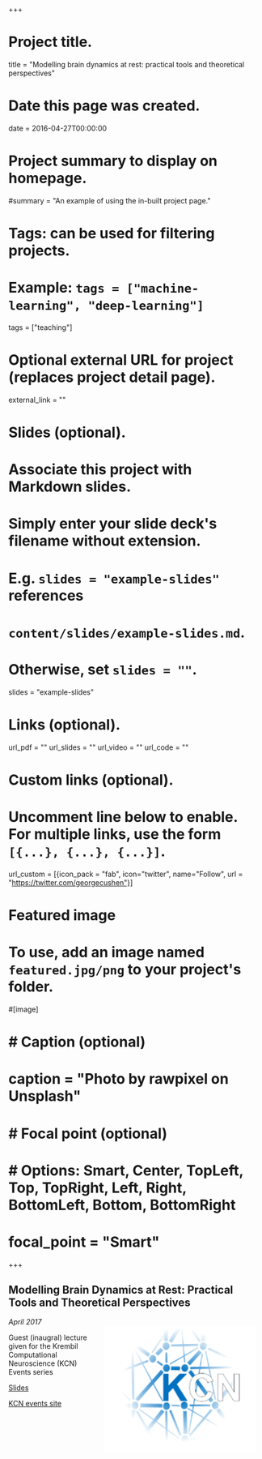 +++
# Project title.
title = "Modelling brain dynamics at rest: practical tools and theoretical perspectives"


# Date this page was created.
date = 2016-04-27T00:00:00

# Project summary to display on homepage.
#summary = "An example of using the in-built project page."

# Tags: can be used for filtering projects.
# Example: `tags = ["machine-learning", "deep-learning"]`
tags = ["teaching"]

# Optional external URL for project (replaces project detail page).
external_link = ""

# Slides (optional).
#   Associate this project with Markdown slides.
#   Simply enter your slide deck's filename without extension.
#   E.g. `slides = "example-slides"` references 
#   `content/slides/example-slides.md`.
#   Otherwise, set `slides = ""`.
slides = "example-slides"

# Links (optional).
url_pdf = ""
url_slides = ""
url_video = ""
url_code = ""

# Custom links (optional).
#   Uncomment line below to enable. For multiple links, use the form `[{...}, {...}, {...}]`.
url_custom = [{icon_pack = "fab", icon="twitter", name="Follow", url = "https://twitter.com/georgecushen"}]

# Featured image
# To use, add an image named `featured.jpg/png` to your project's folder. 
#[image]
#  # Caption (optional)
#  caption = "Photo by rawpixel on Unsplash"
  
#  # Focal point (optional)
#  # Options: Smart, Center, TopLeft, Top, TopRight, Left, Right, BottomLeft, Bottom, BottomRight
#  focal_point = "Smart"


+++

## Modelling Brain Dynamics at Rest: Practical Tools and Theoretical Perspectives

<img style="float: right; margin: 15px 15px 15px 15px;" src="/img/kcn.png"  width="300" />

*April 2017*

Guest (inaugral) lecture given for the Krembil Computational Neuroscience (KCN) Events series

[Slides](https://drive.google.com/open?id=0BxmhnBwE8JdDQXBwUzdVVDUtTTQ)

[KCN events site](https://sites.google.com/site/krembilcompneuro/event-calendar)

<br>
<br>
<br>

